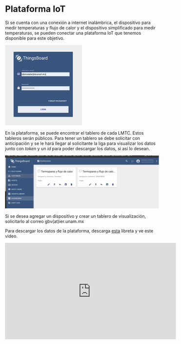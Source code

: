 # Plataforma IoT

Si se cuenta con una conexión a internet inalámbrica, el dispositivo para medir temperaturas y flujo de calor y el dispositivo simplificado para medir temperaturas, se pueden conectar una plataforma IoT que tenemos disponible para este objetivo.


<img src="https://github.com/AltamarMx/LabModularCalor/blob/main/dispositivos/img/login.png"
     alt=“Login”
     width="50%" />



En la plataforma, se puede encontrar el tablero de cada LMTC. Estos tableros serán públicos. 
Para tener un tablero se debe solicitar con anticipación y se le hará llegar al solicitante la liga para visualizar los datos junto con  _token_ y un _id_ para poder descargar los datos, si así lo desean.

<img src="https://github.com/AltamarMx/LabModularCalor/blob/main/dispositivos/img/dashboards.png"
     alt=“Login”
     height=“50%” />


Si se desea agregar un dispositivo y crear un tablero de visualización, solicitarlo al correo
gbv(at)ier.unam.mx

Para descargar los datos de la plataforma, descarga [esta](XXX) libreta y ve este video.
<iframe width="560" height="315" src="https://www.youtube.com/embed/HVo-CkrcODo" title="YouTube video player" frameborder="0" allow="accelerometer; autoplay; clipboard-write; encrypted-media; gyroscope; picture-in-picture" allowfullscreen></iframe>